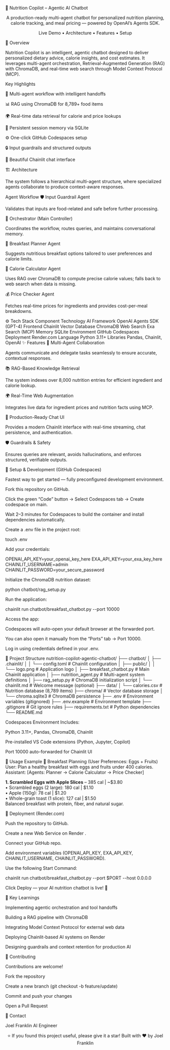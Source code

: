 🍎 Nutrition Copilot – Agentic AI Chatbot
<div align="center">






A production-ready multi-agent chatbot for personalized nutrition planning, calorie tracking, and meal pricing — powered by OpenAI’s Agents SDK.

Live Demo
 • Architecture
 • Features
 • Setup

</div>
🎯 Overview

Nutrition Copilot is an intelligent, agentic chatbot designed to deliver personalized dietary advice, calorie insights, and cost estimates.
It leverages multi-agent orchestration, Retrieval-Augmented Generation (RAG) with ChromaDB, and real-time web search through Model Context Protocol (MCP).

Key Highlights

🤖 Multi-agent workflow with intelligent handoffs

📊 RAG using ChromaDB for 8,789+ food items

🌍 Real-time data retrieval for calorie and price lookups

🧠 Persistent session memory via SQLite

⚙️ One-click GitHub Codespaces setup

🔒 Input guardrails and structured outputs

💬 Beautiful Chainlit chat interface

🏗️ Architecture

The system follows a hierarchical multi-agent structure, where specialized agents collaborate to produce context-aware responses.

Agent Workflow
🛡️ Input Guardrail Agent

Validates that inputs are food-related and safe before further processing.

🎯 Orchestrator (Main Controller)

Coordinates the workflow, routes queries, and maintains conversational memory.

🍳 Breakfast Planner Agent

Suggests nutritious breakfast options tailored to user preferences and calorie limits.

🔢 Calorie Calculator Agent

Uses RAG over ChromaDB to compute precise calorie values; falls back to web search when data is missing.

💰 Price Checker Agent

Fetches real-time prices for ingredients and provides cost-per-meal breakdowns.

⚙️ Tech Stack
Component	Technology
AI Framework	OpenAI Agents SDK (GPT-4)
Frontend	Chainlit
Vector Database	ChromaDB
Web Search	Exa Search (MCP)
Memory	SQLite
Environment	GitHub Codespaces
Deployment	Render.com
Language	Python 3.11+
Libraries	Pandas, Chainlit, OpenAI
✨ Features
🤝 Multi-Agent Collaboration

Agents communicate and delegate tasks seamlessly to ensure accurate, contextual responses.

📚 RAG-Based Knowledge Retrieval

The system indexes over 8,000 nutrition entries for efficient ingredient and calorie lookup.

🌍 Real-Time Web Augmentation

Integrates live data for ingredient prices and nutrition facts using MCP.

💬 Production-Ready Chat UI

Provides a modern Chainlit interface with real-time streaming, chat persistence, and authentication.

🛡️ Guardrails & Safety

Ensures queries are relevant, avoids hallucinations, and enforces structured, verifiable outputs.

🚀 Setup & Development (GitHub Codespaces)

Fastest way to get started — fully preconfigured development environment.

Fork this repository on GitHub.

Click the green “Code” button → Select Codespaces tab → Create codespace on main.

Wait 2–3 minutes for Codespaces to build the container and install dependencies automatically.

Create a .env file in the project root:

touch .env


Add your credentials:

OPENAI_API_KEY=your_openai_key_here
EXA_API_KEY=your_exa_key_here
CHAINLIT_USERNAME=admin
CHAINLIT_PASSWORD=your_secure_password


Initialize the ChromaDB nutrition dataset:

python chatbot/rag_setup.py


Run the application:

chainlit run chatbot/breakfast_chatbot.py --port 10000


Access the app:

Codespaces will auto-open your default browser at the forwarded port.

You can also open it manually from the “Ports” tab → Port 10000.

Log in using credentials defined in your .env.

📁 Project Structure
nutrition-copilot-agentic-chatbot/
├── chatbot/
│   ├── .chainlit/
│   │   └── config.toml              # Chainlit configuration
│   ├── public/
│   │   └── logo.png                 # Application logo
│   ├── breakfast_chatbot.py         # Main Chainlit application
│   ├── nutrition_agent.py           # Multi-agent system definitions
│   ├── rag_setup.py                 # ChromaDB initialization script
│   └── chainlit.md                  # Welcome message (optional)
├── data/
│   └── calories.csv                 # Nutrition database (8,789 items)
├── chroma/                          # Vector database storage
│   └── chroma.sqlite3               # ChromaDB persistence
├── .env                             # Environment variables (gitignored)
├── .env.example                     # Environment template
├── .gitignore                       # Git ignore rules
├── requirements.txt                 # Python dependencies
└── README.md


Codespaces Environment Includes:

Python 3.11+, Pandas, ChromaDB, Chainlit

Pre-installed VS Code extensions (Python, Jupyter, Copilot)

Port 10000 auto-forwarded for Chainlit UI

🔧 Usage Example
🍳 Breakfast Planning (User Preferences: Eggs + Fruits)
User: Plan a healthy breakfast with eggs and fruits under 400 calories.
Assistant:
[Agents: Planner → Calorie Calculator → Price Checker]

**1. Scrambled Eggs with Apple Slices** – 385 cal | ~$3.80  
• Scrambled eggs (2 large): 180 cal | $1.10  
• Apple (150g): 78 cal | $1.20  
• Whole-grain toast (1 slice): 127 cal | $1.50  
Balanced breakfast with protein, fiber, and natural sugar.

🚀 Deployment (Render.com)

Push the repository to GitHub.

Create a new Web Service on Render
.

Connect your GitHub repo.

Add environment variables (OPENAI_API_KEY, EXA_API_KEY, CHAINLIT_USERNAME, CHAINLIT_PASSWORD).

Use the following Start Command:

chainlit run chatbot/breakfast_chatbot.py --port $PORT --host 0.0.0.0


Click Deploy — your AI nutrition chatbot is live! 🎉

🧠 Key Learnings

Implementing agentic orchestration and tool handoffs

Building a RAG pipeline with ChromaDB

Integrating Model Context Protocol for external web data

Deploying Chainlit-based AI systems on Render

Designing guardrails and context retention for production AI

🤝 Contributing

Contributions are welcome!

Fork the repository

Create a new branch (git checkout -b feature/update)

Commit and push your changes

Open a Pull Request

📧 Contact

Joel Franklin
AI Engineer




<div align="center">

⭐ If you found this project useful, please give it a star!
Built with ❤️ by Joel Franklin

</div>
